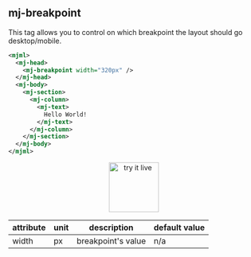 ## mj-breakpoint
This tag allows you to control on which breakpoint the layout should go desktop/mobile.

```xml
<mjml>
  <mj-head>
    <mj-breakpoint width="320px" />
  </mj-head>
  <mj-body>
    <mj-section>
      <mj-column>
        <mj-text>
          Hello World!
        </mj-text>
      </mj-column>
    </mj-section>
  </mj-body>
</mjml>
```

<p style="text-align: center;" >
  <a href="https://mjml.io/try-it-live/components/head-breakpoint">
    <img width="100px" src="https://mjml.io/assets/img/svg/TRYITLIVE.svg" alt="try it live" />
  </a>
</p>


attribute            | unit          | description                    | default value
---------------------|---------------|--------------------------------|---------------
width                | px            | breakpoint's value             | n/a
